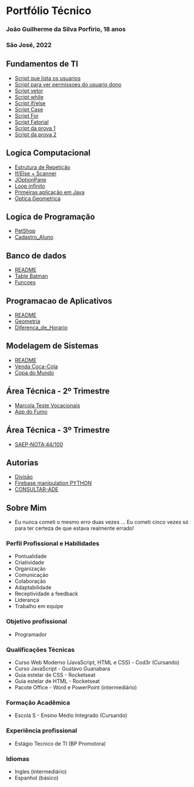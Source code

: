# Portfólio Técnico

### João Guilherme da Silva Porfirio, 18 anos
### São José, 2022

## Fundamentos de TI

- [Script que lista os usuarios](FundamentosTI/Exemplos/teste1.sh)
- [Script para ver permissoes do usuario dono](FundamentosTI/Exemplos/teste2.sh)
- [Script vetor](FundamentosTI/Exemplos/Vetor3.sh)
- [Script while](FundamentosTI/Exemplos/While.sh)
- [Script if/else](FundamentosTI/Exemplos/pwrd.sh)
- [Script Case](FundamentosTI/Exemplos/talk.sh)
- [Script For](FundamentosTI/Exemplos/tabuada.sh)
- [Script Fatorial](FundamentosTI/Exemplos/fatorial.sh)
- [Script da  prova 1](FundamentosTI/avaliacao_pratica/questao1.sh)
- [Script da  prova 2](FundamentosTI/avaliacao_pratica/questao2.sh)

## Logica Computacional

- [Estrutura de Repetição](LógicaComputacional/Exemplos/Estrutura_de_Repetição)
- [If/Else + Scanner](LógicaComputacional/Exemplos/IF_e_Else+Scanner)
- [JOptionPane](LógicaComputacional/Exemplos/JOptionPane)
- [Loop infinito](LógicaComputacional/Exemplos/Loop_infinito)
- [Primeiras aplicação em Java](LógicaComputacional/Exemplos/Primeiras_aplicação_em_Java)
- [Optica Geometrica](LógicaComputacional/Exemplos/Óptica_Geométrica)

## Logica de Programação

- [PetShop](Logica_De_Programacao/PetShop)
- [Cadastro_Aluno](Logica_De_Programacao/Cadastro_Aluno)

## Banco de dados
- [README](Banco_de_Dados/README.md)
- [Table Batman](Banco_de_Dados/table_batman.sql)
- [Funcoes](Banco_de_Dados/Atividade_de_fixacao-Funcoes.sql)

## Programacao de Aplicativos
- [README](Programacao_de_Aplicativos/README.md)
- [Geometria](Programacao_de_Aplicativos/Geometria)
- [Diferenca_de_Horario](Programacao_de_Aplicativos/Diferenca_de_Horario)

## Modelagem de Sistemas
- [README](Modelagem_de_Sistemas/README.md)
- [Venda Coca-Cola](Modelagem_de_Sistemas/Venda_CocaCola.pdf)
- [Copa do Mundo](Programacao_de_Aplicativos/Copa_do_Mundo.png)

## Área Técnica - 2º Trimestre 
- [Marcola Teste Vocacionais](Área_Técnica_2_Trimestre/Marcola)
- [App do Fumo](Área_Técnica_2_Trimestre/AppDoFumo)

## Área Técnica - 3º Trimestre 
- [SAEP-NOTA:44/100](Área_Técnica_3_Trimestre/image.png)

## Autorias
- [Divisão](Autorias/Divisao.py)
- [Firebase manipulation PYTHON](https://github.com/DevPorfirio/Firebase_manipulation.git)
- [CONSULTAR-ADE](Autorias/tasks.rar)

## Sobre Mim
* Eu nunca cometi o mesmo erro duas vezes ... Eu cometi cinco vezes só para ter certeza de que estava realmente errado!

### Perfil Profissional e Habilidades
* Pontualidade 
* Criatividade
* Organização
* Comunicação
* Colaboração
* Adaptabilidade
* Receptividade a feedback
* Liderança
* Trabalho em equipe

### Objetivo profissional
* Programador

### Qualificações Técnicas
* Curso Web Moderno (JavaScript, HTML e CSS) - Cod3r (Cursando)
* Curso JavaScript - Gustavo Guanabara
* Guia estelar de CSS - Rocketseat
* Guia estelar de HTML - Rocketseat
* Pacote Office - Word e PowerPoint (intermediário)

### Formação Acadêmica
* Escola S - Ensino Médio Integrado (Cursando)

### Experiência profissional
* Estágio Tecnico de TI (BP Promotora)

### Idiomas
* Ingles (intermediário)
* Espanhol (básico)
